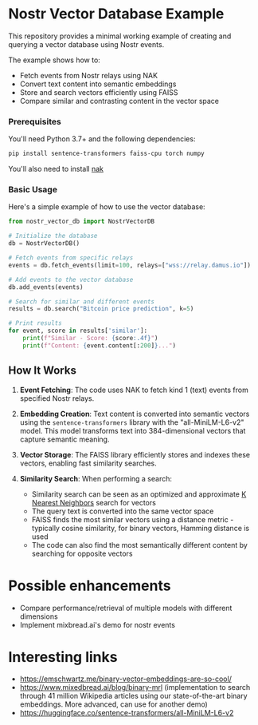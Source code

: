 # Nostr Vector Database Example

This repository provides a minimal working example of creating and querying a vector database using Nostr events.

The example shows how to:
- Fetch events from Nostr relays using NAK
- Convert text content into semantic embeddings
- Store and search vectors efficiently using FAISS
- Compare similar and contrasting content in the vector space

### Prerequisites

You'll need Python 3.7+ and the following dependencies:

```bash
pip install sentence-transformers faiss-cpu torch numpy
```

You'll also need to install [nak](https://github.com/fiatjaf/nak/)


### Basic Usage

Here's a simple example of how to use the vector database:

```python
from nostr_vector_db import NostrVectorDB

# Initialize the database
db = NostrVectorDB()

# Fetch events from specific relays
events = db.fetch_events(limit=100, relays=["wss://relay.damus.io"])

# Add events to the vector database
db.add_events(events)

# Search for similar and different events
results = db.search("Bitcoin price prediction", k=5)

# Print results
for event, score in results['similar']:
    print(f"Similar - Score: {score:.4f}")
    print(f"Content: {event.content[:200]}...")
```

## How It Works

1. **Event Fetching**: The code uses NAK to fetch kind 1 (text) events from specified Nostr relays.

2. **Embedding Creation**: Text content is converted into semantic vectors using the `sentence-transformers` library with the "all-MiniLM-L6-v2" model. This model transforms text into 384-dimensional vectors that capture semantic meaning.

3. **Vector Storage**: The FAISS library efficiently stores and indexes these vectors, enabling fast similarity searches.

4. **Similarity Search**: When performing a search:
   - Similarity search can be seen as an optimized and approximate [K Nearest Neighbors](https://scikit-learn.org/1.5/modules/neighbors.html) search for vectors
   - The query text is converted into the same vector space
   - FAISS finds the most similar vectors using a distance metric - typically cosine similarity, for binary vectors, Hamming distance is used
   - The code can also find the most semantically different content by searching for opposite vectors

# Possible enhancements
- Compare performance/retrieval of multiple models with different dimensions
- Implement mixbread.ai's demo for nostr events
# Interesting links
- https://emschwartz.me/binary-vector-embeddings-are-so-cool/
- https://www.mixedbread.ai/blog/binary-mrl (implementation to search through 41 million Wikipedia articles using our state-of-the-art binary embeddings. More advanced, can use for another demo)
- https://huggingface.co/sentence-transformers/all-MiniLM-L6-v2


